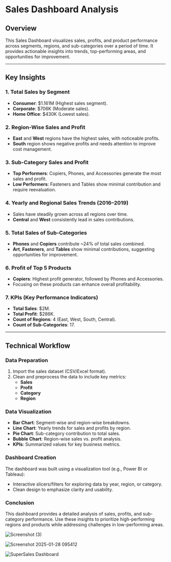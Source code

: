 # Sales Dashboard Analysis

## Overview
This Sales Dashboard visualizes sales, profits, and product performance across segments, regions, and sub-categories over a period of time. It provides actionable insights into trends, top-performing areas, and opportunities for improvement.

---

## Key Insights

### 1. Total Sales by Segment
- **Consumer**: $1.161M (Highest sales segment).
- **Corporate**: $706K (Moderate sales).
- **Home Office**: $430K (Lowest sales).

### 2. Region-Wise Sales and Profit
- **East** and **West** regions have the highest sales, with noticeable profits.
- **South** region shows negative profits and needs attention to improve cost management.

### 3. Sub-Category Sales and Profit
- **Top Performers**: Copiers, Phones, and Accessories generate the most sales and profit.
- **Low Performers**: Fasteners and Tables show minimal contribution and require reevaluation.

### 4. Yearly and Regional Sales Trends (2016–2019)
- Sales have steadily grown across all regions over time.
- **Central** and **West** consistently lead in sales contributions.

### 5. Total Sales of Sub-Categories
- **Phones** and **Copiers** contribute ~24% of total sales combined.
- **Art**, **Fasteners**, and **Tables** show minimal contributions, suggesting opportunities for improvement.

### 6. Profit of Top 5 Products
- **Copiers**: Highest profit generator, followed by Phones and Accessories.
- Focusing on these products can enhance overall profitability.

### 7. KPIs (Key Performance Indicators)
- **Total Sales**: $2M.
- **Total Profit**: $286K.
- **Count of Regions**: 4 (East, West, South, Central).
- **Count of Sub-Categories**: 17.

---

## Technical Workflow

### Data Preparation
1. Import the sales dataset (CSV/Excel format).
2. Clean and preprocess the data to include key metrics:
   - **Sales**
   - **Profit**
   - **Category**
   - **Region**

### Data Visualization
- **Bar Chart**: Segment-wise and region-wise breakdowns.
- **Line Chart**: Yearly trends for sales and profits by region.
- **Pie Chart**: Sub-category contribution to total sales.
- **Bubble Chart**: Region-wise sales vs. profit analysis.
- **KPIs**: Summarized values for key business metrics.

### Dashboard Creation
The dashboard was built using a visualization tool (e.g., Power BI or Tableau):
- Interactive slicers/filters for exploring data by year, region, or category.
- Clean design to emphasize clarity and usability.

### Conclusion
This dashboard provides a detailed analysis of sales, profits, and sub-category performance. Use these insights to prioritize high-performing regions and products while addressing challenges in low-performing areas.

![Screenshot (3)](https://github.com/user-attachments/assets/5266b193-598e-416a-bb94-26c3c5ddf634)

![Screenshot 2025-01-28 095412](https://github.com/user-attachments/assets/1607e696-a6d3-4b9c-9eeb-2f39b90429cb)

![SuperSales Dashboard](https://github.com/user-attachments/assets/67f45dd3-a157-413f-b50b-7b960808e436)
